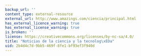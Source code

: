 ```yaml
---
backup_url: ''
content_type: external-resource
external_url: http://www.amazings.com/ciencia/principal.html
has_external_licence_warning: true
has_external_license_warning: true
is_broken: ''
license: https://creativecommons.org/licenses/by-nc-sa/4.0/
title: "Noticias de la ciencia y la tecnolog\xEDa"
uid: 2b4d4c7d-9bb5-469f-8fe1-bf93ef3f940d
---
```

